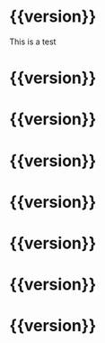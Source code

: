 # {{version}}

This is a test

# {{version}}

# {{version}}

# {{version}}

# {{version}}

# {{version}}

# {{version}}

# {{version}}
